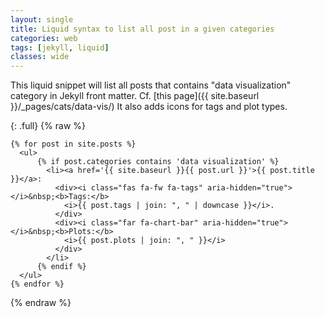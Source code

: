 ```yaml
---
layout: single
title: Liquid syntax to list all post in a given categories
categories: web
tags: [jekyll, liquid]
classes: wide
---
```


This liquid snippet will list all posts that contains "data visualization" category in Jekyll front matter. 
Cf. [this page]({{ site.baseurl }}/_pages/cats/data-vis/) It also adds icons for tags and plot types.

{: .full}
{% raw %}
```liquid
{% for post in site.posts %}
  <ul>
      {% if post.categories contains 'data visualization' %}
        <li><a href='{{ site.baseurl }}{{ post.url }}'>{{ post.title }}</a>: 
          <div><i class="fas fa-fw fa-tags" aria-hidden="true"></i>&nbsp;<b>Tags:</b>
            <i>{{ post.tags | join: ", " | downcase }}</i>.
          </div>  
          <div><i class="far fa-chart-bar" aria-hidden="true"></i>&nbsp;<b>Plots:</b>
            <i>{{ post.plots | join: ", " }}</i>
          </div>
        </li>
      {% endif %}
  </ul>
{% endfor %}
```
{% endraw %}
